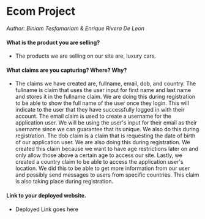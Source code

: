 # Ecom Project
*Author: Biniam Tesfamariam* & *Enrique Rivera De Leon*    

#### What is the product you are selling?  
- The products we are selling on our site are, luxury cars.    
#### What claims are you capturing? Where? Why?  
- The claims we have created are, fullname, email, dob, and country. The fullname is claim that uses
the user input for first name and last name and stores it in the fullname claim. We are doing this during registration
to be able to show the full name of the user once they login. This will indicate to the user that they have successfully logged 
in with their account. The email claim is used to create a username for the application user. We will be using the user's input for their email
as their username since we can guarantee that its unique. We also do this during registration. The dob claim is a claim that is requesting the date of birth
of our application user. We are also doing this during registration. We created this claim because we want to have age restrictions later on and only
allow those above a certain age to access our site. Lastly, we created a country claim to be able to access the application user's location. We did this to be able
to get more information from our user and possibly send messages to users from specific countries. This claim is also taking place during registration.

#### Link to your deployed website.
- Deployed Link goes here